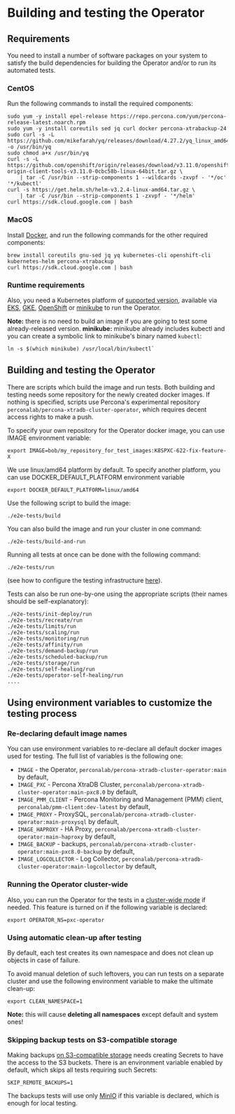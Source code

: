 # Building and testing the Operator

## Requirements

You need to install a number of software packages on your system to satisfy the build dependencies for building the Operator and/or to run its automated tests.

### CentOS

Run the following commands to install the required components:

```
sudo yum -y install epel-release https://repo.percona.com/yum/percona-release-latest.noarch.rpm
sudo yum -y install coreutils sed jq curl docker percona-xtrabackup-24
sudo curl -s -L https://github.com/mikefarah/yq/releases/download/4.27.2/yq_linux_amd64 -o /usr/bin/yq
sudo chmod a+x /usr/bin/yq
curl -s -L https://github.com/openshift/origin/releases/download/v3.11.0/openshift-origin-client-tools-v3.11.0-0cbc58b-linux-64bit.tar.gz \
    | tar -C /usr/bin --strip-components 1 --wildcards -zxvpf - '*/oc' '*/kubectl'
curl -s https://get.helm.sh/helm-v3.2.4-linux-amd64.tar.gz \
    | tar -C /usr/bin --strip-components 1 -zxvpf - '*/helm'
curl https://sdk.cloud.google.com | bash
```

### MacOS

Install [Docker](https://docs.docker.com/docker-for-mac/install/), and run the following commands for the other required components:

```
brew install coreutils gnu-sed jq yq kubernetes-cli openshift-cli kubernetes-helm percona-xtrabackup
curl https://sdk.cloud.google.com | bash
```

### Runtime requirements

Also, you need a Kubernetes platform of [supported version](https://www.percona.com/doc/kubernetes-operator-for-pxc/System-Requirements.html#officially-supported-platforms), available via [EKS](https://www.percona.com/doc/kubernetes-operator-for-pxc/eks.html), [GKE](https://www.percona.com/doc/kubernetes-operator-for-pxc/gke.html), [OpenShift](https://www.percona.com/doc/kubernetes-operator-for-pxc/openshift.html) or [minikube](https://www.percona.com/doc/kubernetes-operator-for-pxc/minikube.html) to run the Operator.

**Note:** there is no need to build an image if you are going to test some already-released version.
**minikube:** minikube already includes kubectl and you can create a symbolic link to minikube's binary named `kubectl`:
```
ln -s $(which minikube) /usr/local/bin/kubectl`
```

## Building and testing the Operator

There are scripts which build the image and run tests. Both building and testing
needs some repository for the newly created docker images. If nothing is
specified, scripts use Percona's experimental repository `perconalab/percona-xtradb-cluster-operator`, which
requires decent access rights to make a push.

To specify your own repository for the Operator docker image, you can use IMAGE environment variable:

```
export IMAGE=bob/my_repository_for_test_images:K8SPXC-622-fix-feature-X
```
We use linux/amd64 platform by default. To specify another platform, you can use DOCKER_DEFAULT_PLATFORM environment variable

```
export DOCKER_DEFAULT_PLATFORM=linux/amd64
```

Use the following script to build the image:

```
./e2e-tests/build
```

You can also build the image and run your cluster in one command:

```
./e2e-tests/build-and-run
```

Running all tests at once can be done with the following command:

```
./e2e-tests/run
```

(see how to configure the testing infrastructure [here](#using-environment-variables-to-customize-the-testing-process)).

Tests can also be run one-by-one using the appropriate scripts (their names should be self-explanatory):

```
./e2e-tests/init-deploy/run
./e2e-tests/recreate/run
./e2e-tests/limits/run
./e2e-tests/scaling/run
./e2e-tests/monitoring/run
./e2e-tests/affinity/run
./e2e-tests/demand-backup/run
./e2e-tests/scheduled-backup/run
./e2e-tests/storage/run
./e2e-tests/self-healing/run
./e2e-tests/operator-self-healing/run
....
```

## Using environment variables to customize the testing process

### Re-declaring default image names

You can use environment variables to re-declare all default docker images used for testing. The
full list of variables is the following one:

* `IMAGE` - the Operator, `perconalab/percona-xtradb-cluster-operator:main` by default,
* `IMAGE_PXC` - Percona XtraDB Cluster, `perconalab/percona-xtradb-cluster-operator:main-pxc8.0` by default,
* `IMAGE_PMM_CLIENT` - Percona Monitoring and Management (PMM) client, `perconalab/pmm-client:dev-latest` by default,
* `IMAGE_PROXY` - ProxySQL, `perconalab/percona-xtradb-cluster-operator:main-proxysql` by default,
* `IMAGE_HAPROXY` - HA Proxy, `perconalab/percona-xtradb-cluster-operator:main-haproxy` by default,
* `IMAGE_BACKUP` - backups, `perconalab/percona-xtradb-cluster-operator:main-pxc8.0-backup` by default,
* `IMAGE_LOGCOLLECTOR` - Log Collector, `perconalab/percona-xtradb-cluster-operator:main-logcollector` by default,

### Running the Operator cluster-wide

Also, you can run the Operator for the tests in a [cluster-wide mode](https://www.percona.com/doc/kubernetes-operator-for-pxc/cluster-wide.html) if needed. This feature is turned on if the following variable is declared:

```
export OPERATOR_NS=pxc-operator
```

### Using automatic clean-up after testing

By default, each test creates its own namespace and does not clean up objects in case of failure.

To avoid manual deletion of such leftovers, you can run tests on a separate cluster and use the following environment variable to make the ultimate clean-up:

```
export CLEAN_NAMESPACE=1
```

**Note:** this will cause **deleting all namespaces** except default and system ones!

### Skipping backup tests on S3-compatible storage

Making backups [on S3-compatible storage](https://www.percona.com/doc/kubernetes-operator-for-pxc/backups.html#making-scheduled-backups) needs creating Secrets to have the access to the S3 buckets. There is an environment variable enabled by default, which skips all tests requiring such Secrets:

```
SKIP_REMOTE_BACKUPS=1
```

The backups tests will use only [MinIO](https://min.io/) if this variable is declared,
which is enough for local testing.
